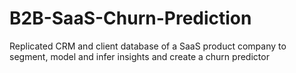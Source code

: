# B2B-SaaS-Churn-Prediction
Replicated CRM and client database of a SaaS product company to segment, model and infer insights and create a churn predictor

